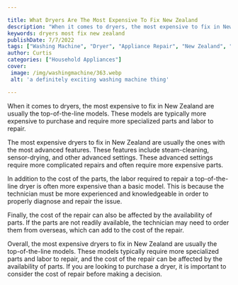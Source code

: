 ```yaml
---

title: What Dryers Are The Most Expensive To Fix New Zealand
description: "When it comes to dryers, the most expensive to fix in New Zealand are usually the top-of-the-line models. These models are typical...check it out to learn"
keywords: dryers most fix new zealand
publishDate: 7/7/2022
tags: ["Washing Machine", "Dryer", "Appliance Repair", "New Zealand", "Laundry Appliances", "Appliance Guide"]
author: Curtis
categories: ["Household Appliances"]
cover: 
 image: /img/washingmachine/363.webp
 alt: 'a definitely exciting washing machine thing'

---
```


When it comes to dryers, the most expensive to fix in New Zealand are usually the top-of-the-line models. These models are typically more expensive to purchase and require more specialized parts and labor to repair.

The most expensive dryers to fix in New Zealand are usually the ones with the most advanced features. These features include steam-cleaning, sensor-drying, and other advanced settings. These advanced settings require more complicated repairs and often require more expensive parts.

In addition to the cost of the parts, the labor required to repair a top-of-the-line dryer is often more expensive than a basic model. This is because the technician must be more experienced and knowledgeable in order to properly diagnose and repair the issue.

Finally, the cost of the repair can also be affected by the availability of parts. If the parts are not readily available, the technician may need to order them from overseas, which can add to the cost of the repair.

Overall, the most expensive dryers to fix in New Zealand are usually the top-of-the-line models. These models typically require more specialized parts and labor to repair, and the cost of the repair can be affected by the availability of parts. If you are looking to purchase a dryer, it is important to consider the cost of repair before making a decision.
